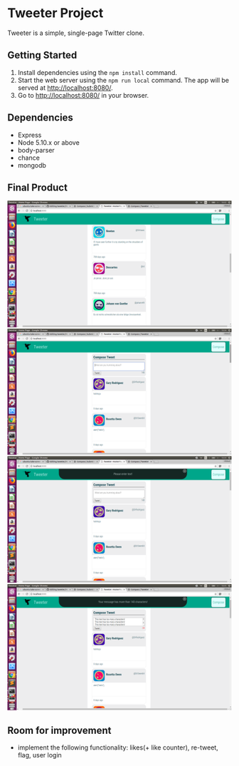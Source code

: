 # Tweeter Project

Tweeter is a simple, single-page Twitter clone.

## Getting Started

1. Install dependencies using the `npm install` command.
2. Start the web server using the `npm run local` command. The app will be served at <http://localhost:8080/>.
3. Go to <http://localhost:8080/> in your browser.

## Dependencies

- Express
- Node 5.10.x or above
- body-parser
- chance
- mongodb

## Final Product

!["URL tweets"](https://github.com/michaelrychly/tweeter/blob/master/docs/tweets.png?raw=true)
!["URL compose"](https://github.com/michaelrychly/tweeter/blob/master/docs/compose.png?raw=true)
!["URL no text"](https://github.com/michaelrychly/tweeter/blob/master/docs/textEmpty.png?raw=true)
!["URL text>140"](https://github.com/michaelrychly/tweeter/blob/master/docs/textTooMuch.png?raw=true)

## Room for improvement

- implement the following functionality: likes(+ like counter), re-tweet, flag, user login


